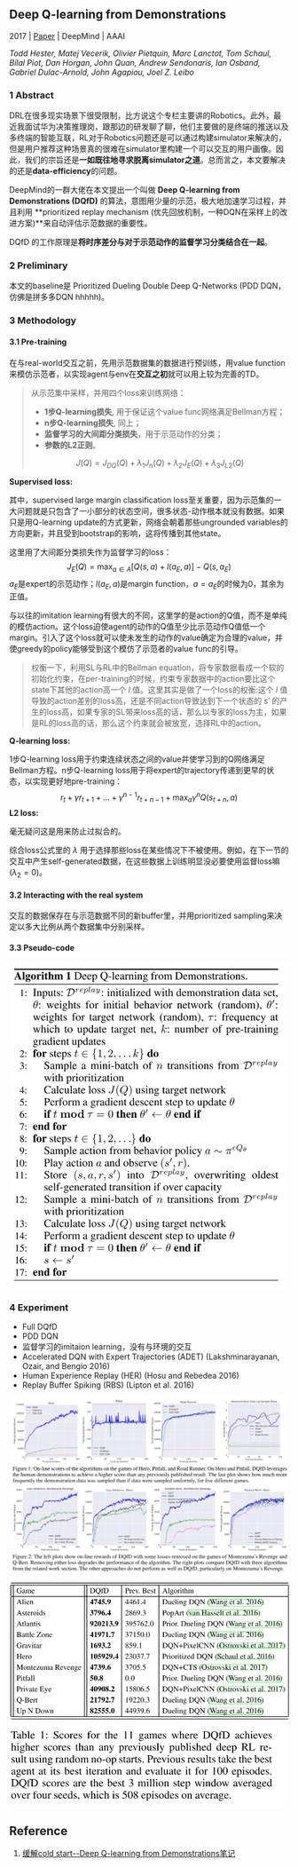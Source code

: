 ## Deep Q-learning from Demonstrations

2017 | [Paper](https://arxiv.org/pdf/1704.03732.pdf) | DeepMind | AAAI

*Todd Hester, Matej Vecerik, Olivier Pietquin, Marc Lanctot, Tom Schaul, Bilal Piot, Dan Horgan, John Quan, Andrew Sendonaris, Ian Osband, Gabriel Dulac-Arnold, John Agapiou, Joel Z. Leibo*

### 1 Abstract

DRL在很多现实场景下很受限制，比方说这个专栏主要讲的Robotics。此外，最近我面试华为决策推理岗，跟那边的研发聊了聊，他们主要做的是终端的推送以及多终端的智能互联，RL对于Robotics问题还是可以通过构建simulator来解决的，但是用户推荐这种场景真的很难在simulator里构建一个可以交互的用户画像。因此，我们的宗旨还是**一如既往地寻求脱离simulator之道**。总而言之，本文要解决的还是**data-efficiency**的问题。

DeepMind的一群大佬在本文提出一个叫做 **Deep Q-learning from Demonstrations (DQfD)** 的算法，意图用少量的示范，极大地加速学习过程，并且利用 **prioritized replay mechanism (优先回放机制，一种DQN在采样上的改进方案)**来自动评估示范数据的重要性。

DQfD 的工作原理是**将时序差分与对于示范动作的监督学习分类结合在一起**。



### 2 Preliminary

本文的baseline是 Prioritized Dueling Double Deep Q-Networks (PDD DQN，仿佛是拼多多DQN hhhhh)。

[](https://zhuanlan.zhihu.com/p/141268549)

[](https://zhuanlan.zhihu.com/p/141268851)

[](https://zhuanlan.zhihu.com/p/140348314)



### 3 Methodology

#### 3.1 Pre-training

在与real-world交互之前，先用示范数据集的数据进行预训练，用value function来模仿示范者，以实现agent与env在**交互之初**就可以用上较为完善的TD。

> 从示范集中采样，并用四个loss来训练网络：
>
> - **1步Q-learning损失**, 用于保证这个value func网络满足Bellman方程；
> - **n步Q-learning损失**, 同上；
> - **监督学习的大间距分类损失**，用于示范动作的分类；
> - **参数的L2正则**。
>
> $$
> J(Q)=J_{D Q}(Q)+\lambda_{1} J_{n}(Q)+\lambda_{2} J_{E}(Q)+\lambda_{3} J_{L 2}(Q)
> $$

**Supervised loss:**

其中，supervised large margin classification loss至关重要，因为示范集的一大问题就是只包含了一小部分的状态空间，很多状态-动作根本就没有数据。如果只是用Q-learning update的方式更新，网络会朝着那些ungrounded variables的方向更新，并且受到bootstrap的影响，这将传播到其他state。

这里用了大间距分类损失作为监督学习的loss：
$$
J_{E}(Q)=\max _{a \in A}\left[Q(s, a)+l\left(a_{E}, a\right)\right]-Q\left(s, a_{E}\right)
$$
$a_E$是expert的示范动作；$l(a_E,a)$是margin function，$a=a_E$的时候为0，其余为正值。

与以往的imitation learning有很大的不同，这里学的是action的Q值，而不是单纯的模仿action。这个loss迫使agent的动作的Q值至少比示范动作Q值低一个margin。引入了这个loss就可以使未发生的动作的value确定为合理的value，并使greedy的policy能够受到这个模仿了示范者的value func的引导。

> 权衡一下，利用SL与RL中的Bellman equation，将专家数据看成一个软的初始化约束，在per-training的时候，约束专家数据中的action要比这个state下其他的action高一个 $l$ 值。这里其实是做了一个loss的权衡:这个 $l$ 值导致的action差别的loss高，还是不同action导致达到下一个状态的 $s'$ 的产生的loss高，如果专家的SL带来loss高的话，那么以专家的loss为主，如果是RL的loss高的话，那么这个约束就会被放宽，选择RL中的action。

**Q-learning loss:**

1步Q-learning loss用于约束连续状态之间的value并使学习到的Q网络满足Bellman方程。n步Q-learning loss用于将expert的trajectory传递到更早的状态，以实现更好地pre-training：
$$
r_{t}+\gamma r_{t+1}+\ldots+\gamma^{n-1} r_{t+n-1}+\max _{a} \gamma^{n} Q\left(s_{t+n}, a\right)
$$
**L2 loss:**

毫无疑问这是用来防止过拟合的。

综合loss公式里的 $\lambda$ 用于选择那些loss在某些情况下不被使用。例如，在下一节的交互中产生self-generated数据，在这些数据上训练明显没必要使用监督loss嘛($\lambda_2=0$)。

#### 3.2 Interacting with the real system

交互的数据保存在与示范数据不同的新buffer里，并用prioritized sampling来决定以多大比例从两个数据集中分别采样。

#### 3.3 Pseudo-code

![image-20200522121546661](./Deep_Q_From_Demonstration.assets\image-20200522121546661.png)

### 4 Experiment

- Full DQfD
- PDD DQN
- 监督学习的imitaion learning，没有与环境的交互
- Accelerated DQN with Expert Trajectories (ADET) (Lakshminarayanan, Ozair, and Bengio 2016)
- Human Experience Replay (HER) (Hosu and Rebedea 2016)
- Replay Buffer Spiking (RBS) (Lipton et al. 2016)

![image-20200522121626682](./Deep_Q_From_Demonstration.assets\image-20200522121626682.png)



![image-20200522122022338](./Deep_Q_From_Demonstration.assets\image-20200522122022338.png)



## Reference

1. [缓解cold start--Deep Q-learning from Demonstrations笔记](https://zhuanlan.zhihu.com/p/37884112)



